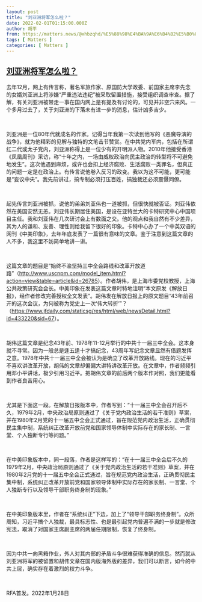 ```yaml
---
layout: post
title: "刘亚洲将军怎么啦？"
date: 2022-02-01T01:15:00.000Z
author: 胡平
from: https://matters.news/@xhbzqhd/%E5%88%98%E4%BA%9A%E6%B4%B2%E5%B0%86%E5%86%9B%E6%80%8E%E4%B9%88%E5%95%A6-bafyreieq7wknn4nfbztghiyrrq3oqmuchol25sct7542kkfx3akxtviyii
tags: [ Matters ]
categories: [ Matters ]
---
```

<!--1643678100000-->
[刘亚洲将军怎么啦？](https://matters.news/@xhbzqhd/%E5%88%98%E4%BA%9A%E6%B4%B2%E5%B0%86%E5%86%9B%E6%80%8E%E4%B9%88%E5%95%A6-bafyreieq7wknn4nfbztghiyrrq3oqmuchol25sct7542kkfx3akxtviyii)
------

<div>
<p>去年12月，网上有传言称，著名军旅作家、原国防大学政委、前国家主席李先念的女婿刘亚洲上将涉嫌“严重违法违纪”被采取留置措施，接受组织调查审查。据了解，有关刘亚洲被带走一事在国内网上是有提及有讨论的，可见并非空穴来风。一个多月过去了，关于刘亚洲的下落未有进一步的消息，估计凶多吉少。</p><p><br></p><p>刘亚洲是一位80年代就成名的作家。记得当年我第一次读到他写的《恶魔导演的战争》，就为他精彩的见解与独特的文笔击节赞赏。在中共党内军内，包括在所谓红二代或太子党内，刘亚洲称得上是一位少有的开明派人物。2010年他接受香港《凤凰周刊》采访，称“十年之内，一场由威权政治向民主政治的转型将不可避免地发生”。这次他遇到麻烦，或许也会扣上经济腐败、生活腐败一类罪名，但真正的问题一定是在政治上。有传言说他卷入反习的政变。我以为这不可能，更可能是“妄议中央”。我先前讲过，搞专制必须打压百姓，搞独裁还必须震慑同僚。</p><p><br></p><p>起先传言刘亚洲被抓，说他的弟弟刘亚伟也一道被抓，但很快就被否证。刘亚伟依然在美国安然无恙。刘亚伟长期居住美国，是设在亚特兰大的卡特研究中心中国项目主任。我和刘亚伟在几次研讨会上有数面之交。他的观点和我自然有不少差异，其为人的谦和、友善、理性则给我留下很好的印象。卡特中心办了一个中英双语的网刊《中美印象》，去年年底发表了一篇很有意味的文章。鉴于注意到这篇文章的人不多，我这里不妨简单地讲一讲。</p><p><br></p><p>这篇文章的题目是“始终不渝坚持三中全会路线和改革开放道路”（<a href="http://www.uscnpm.com/model_" rel="noopener noreferrer" target="_blank">http://www.uscnpm.com/model_</a><a href="http://www.uscnpm.com/model_item.html?action=view&table=article&id=26785" rel="noopener noreferrer" target="_blank">item.html?action=view&table=article&id=26785</a>）。作者胡伟，是上海市委党校教授，上海公共政策研究会会长。中美印象在发表这篇文章时特地注明“本文原发《解放日报》，经作者修改完善授权全文发表”。胡伟发在解放日报上的原文题目“43年前召开的这次会议，为何被称为党史上一次‘伟大转折’”？（<a href="https://www.jfdaily.com/" rel="noopener noreferrer" target="_blank">https://www.jfdaily.com/</a><a href="https://www.jfdaily.com/staticsg/res/html/web/newsDetail.html?id=433220&sid=67" rel="noopener noreferrer" target="_blank">staticsg/res/html/web/newsDetail.html?id=433220&sid=67</a>）。</p><p><br></p><p>胡伟这篇文章是纪念43年前、1978年11-12月举行的中共十一届三中全会。这本身就不寻常。因为一般总是逢五逢十才搞纪念，43周年写纪念文章显然有借题发挥之意。1978年中共十一届三中全会被认为是确立了改革开放路线。现在的习近平不喜欢讲改革开放，胡伟的文章却偏偏大讲特讲改革开放。在文章中，作者频频引用邓小平讲话，极少引用习近平。把胡伟文章的前后两个版本作对照，我们更能看到作者良苦用心。</p><p><br></p><p>尤其是下面这一段。在解放日报版本中，作者写到：“十一届三中全会召开后不久，1979年2月，中央政治局原则通过了《关于党内政治生活的若干准则》草案，并在1980年2月党的十一届五中全会正式通过，旨在规范党内政治生活，正确贯彻民主集中制，系统纠正改革开放前党和国家领导体制中实际存在的家长制、一言堂、个人独断专行等问题。”</p><p><br></p><p>在中美印象版本中，同一段落，作者是这样写的：“在十一届三中全会后不久的1979年2月，中央政治局原则通过了《关于党内政治生活的若干准则》草案，并在1980年2月党的十一届五中全会正式通过，旨在规范党内政治生活，正确贯彻民主集中制，系统纠正改革开放前党和国家领导体制中实际存在的家长制、一言堂、个人独断专行以及领导干部职务终身制的现象。”</p><p><br></p><p>在中美印象版本里，作者在“系统纠正”下边，加上了“领导干部职务终身制”。众所周知，习近平搞个人独裁，最具标志性、也是最引起党内普遍不满的一步就是修改宪法，取消了对国家主席副主席的两届任期限制，恢复了终身制。</p><p><br></p><p>因为中共一向黑箱作业，外人对其内部的矛盾斗争很难获得准确的信息。然而就从刘亚洲将军的被留置和胡伟文章在国内版海外版的差异，我们可以断言，如今的中共上层，确实存在着激烈的权力斗争。</p><p><br></p><p>RFA首发。2022年1月28日</p>
</div>
